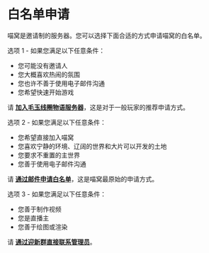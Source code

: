 # 白名单申请

喵窝是邀请制的服务器。您可以选择下面合适的方式申请喵窝的白名单。


选项 1 - 如果您满足以下任意条件：

- 您可能没有邀请人
- 您大概喜欢热闹的氛围
- 您也许不善于使用电子邮件沟通
- 您希望快速开始游戏

请 **[加入毛玉线圈物语服务器](wiki/whitelist-application-kedama)**，这是对于一般玩家的推荐申请方式。

选项 2 - 如果您满足以下任意条件：

- 您希望直接加入喵窝
- 您喜欢宁静的环境、辽阔的世界和大片可以开发的土地
- 您要求不重置的主世界
- 您善于使用电子邮件沟通

请 **[通过邮件申请白名单](wiki/whitelist-application-email)**，这是喵窝最原始的申请方式。

选项 3 - 如果您满足以下任意条件：

- 您善于制作视频
- 您是直播主
- 您善于绘图或渲染

请 **[通过迎新群直接联系管理员](wiki/whitelist-application-direct)**。
